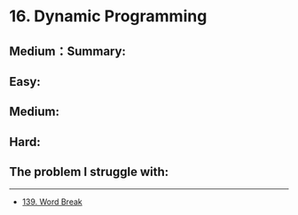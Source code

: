 # 16. Dynamic Programming

## Medium：Summary:







## Easy:



## Medium:



## Hard:



## The problem I  struggle with:

* * * 




* [139. Word Break](https://leetcode.com/problems/word-break/)



